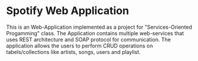 # Spotify Web Application

This is an Web-Application implemented as a project for "Services-Oriented Progamming" class.
The Application contains multiple web-services that uses REST architecture and SOAP protocol for communication.
The application allows the users to perform CRUD operations on tabels/collections like artists, songs, users and playlist.

